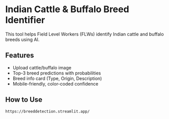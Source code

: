 # Indian Cattle & Buffalo Breed Identifier

This tool helps Field Level Workers (FLWs) identify Indian cattle and buffalo breeds using AI.

## Features
- Upload cattle/buffalo image
- Top-3 breed predictions with probabilities
- Breed info card (Type, Origin, Description)
- Mobile-friendly, color-coded confidence

## How to Use
```bash
https://breeddetection.streamlit.app/
